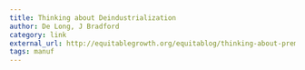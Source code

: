 ```yaml
---
title: Thinking about Deindustrialization
author: De Long, J Bradford
category: link
external_url: http://equitablegrowth.org/equitablog/thinking-about-premature-deindustrialization-an-intellectual-toolkit-i/
tags: manuf
---
```

